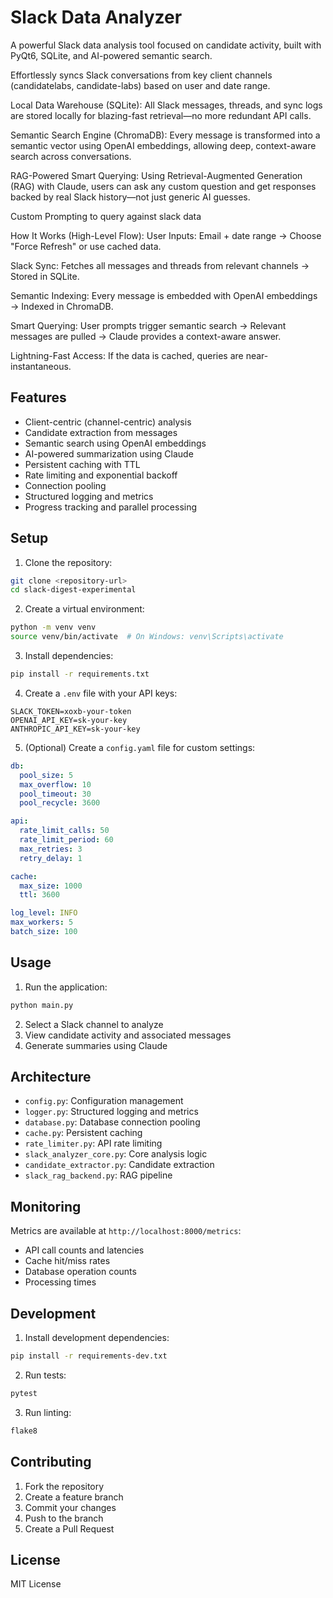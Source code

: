 # Slack Data Analyzer

A powerful Slack data analysis tool focused on candidate activity, built with PyQt6, SQLite, and AI-powered semantic search.

Effortlessly syncs Slack conversations from key client channels (candidatelabs, candidate-labs) based on user and date range.

Local Data Warehouse (SQLite): All Slack messages, threads, and sync logs are stored locally for blazing-fast retrieval—no more redundant API calls.

Semantic Search Engine (ChromaDB): Every message is transformed into a semantic vector using OpenAI embeddings, allowing deep, context-aware search across conversations.

RAG-Powered Smart Querying: Using Retrieval-Augmented Generation (RAG) with Claude, users can ask any custom question and get responses backed by real Slack history—not just generic AI guesses.

Custom Prompting to query against slack data



How It Works (High-Level Flow):
User Inputs: Email + date range → Choose "Force Refresh" or use cached data.

Slack Sync: Fetches all messages and threads from relevant channels → Stored in SQLite.

Semantic Indexing: Every message is embedded with OpenAI embeddings → Indexed in ChromaDB.

Smart Querying: User prompts trigger semantic search → Relevant messages are pulled → Claude provides a context-aware answer.

Lightning-Fast Access: If the data is cached, queries are near-instantaneous.



## Features

- Client-centric (channel-centric) analysis
- Candidate extraction from messages
- Semantic search using OpenAI embeddings
- AI-powered summarization using Claude
- Persistent caching with TTL
- Rate limiting and exponential backoff
- Connection pooling
- Structured logging and metrics
- Progress tracking and parallel processing

## Setup

1. Clone the repository:
```bash
git clone <repository-url>
cd slack-digest-experimental
```

2. Create a virtual environment:
```bash
python -m venv venv
source venv/bin/activate  # On Windows: venv\Scripts\activate
```

3. Install dependencies:
```bash
pip install -r requirements.txt
```

4. Create a `.env` file with your API keys:
```env
SLACK_TOKEN=xoxb-your-token
OPENAI_API_KEY=sk-your-key
ANTHROPIC_API_KEY=sk-your-key
```

5. (Optional) Create a `config.yaml` file for custom settings:
```yaml
db:
  pool_size: 5
  max_overflow: 10
  pool_timeout: 30
  pool_recycle: 3600

api:
  rate_limit_calls: 50
  rate_limit_period: 60
  max_retries: 3
  retry_delay: 1

cache:
  max_size: 1000
  ttl: 3600

log_level: INFO
max_workers: 5
batch_size: 100
```

## Usage

1. Run the application:
```bash
python main.py
```

2. Select a Slack channel to analyze
3. View candidate activity and associated messages
4. Generate summaries using Claude

## Architecture

- `config.py`: Configuration management
- `logger.py`: Structured logging and metrics
- `database.py`: Database connection pooling
- `cache.py`: Persistent caching
- `rate_limiter.py`: API rate limiting
- `slack_analyzer_core.py`: Core analysis logic
- `candidate_extractor.py`: Candidate extraction
- `slack_rag_backend.py`: RAG pipeline

## Monitoring

Metrics are available at `http://localhost:8000/metrics`:
- API call counts and latencies
- Cache hit/miss rates
- Database operation counts
- Processing times

## Development

1. Install development dependencies:
```bash
pip install -r requirements-dev.txt
```

2. Run tests:
```bash
pytest
```

3. Run linting:
```bash
flake8
```

## Contributing

1. Fork the repository
2. Create a feature branch
3. Commit your changes
4. Push to the branch
5. Create a Pull Request

## License

MIT License 
